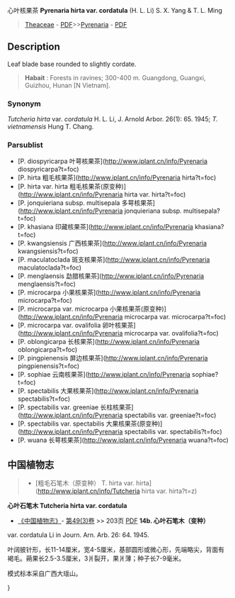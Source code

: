 心叶核果茶 **Pyrenaria hirta var. cordatula** (H. L. Li) S. X. Yang & T. L. Ming

> [Theaceae](http://www.iplant.cn/info/Theaceae?t=foc) - [PDF](http://www.iplant.cn/foc/pdf/Theaceae.pdf)>>[Pyrenaria](http://www.iplant.cn/info/Pyrenaria?t=foc) - [PDF](http://www.iplant.cn/foc/pdf/Pyrenaria.pdf)

## Description

Leaf blade base rounded to slightly cordate.


> **Habait** : 
> Forests in ravines; 300-400 m. Guangdong, Guangxi, Guizhou, Hunan [N Vietnam].

### Synonym
*Tutcheria hirta* var. *cordatula* H. L. Li, J. Arnold Arbor. 26(1): 65. 1945; *T. vietnamensis* Hung T. Chang.

### Parsublist

* [P.  diospyricarpa  叶萼核果茶](http://www.iplant.cn/info/Pyrenaria diospyricarpa?t=foc)
* [P.  hirta  粗毛核果茶](http://www.iplant.cn/info/Pyrenaria hirta?t=foc)
* [P.  hirta var. hirta  粗毛核果茶(原变种)](http://www.iplant.cn/info/Pyrenaria hirta var. hirta?t=foc)
* [P.  jonquieriana subsp. multisepala  多萼核果茶](http://www.iplant.cn/info/Pyrenaria jonquieriana subsp. multisepala?t=foc)
* [P.  khasiana  印藏核果茶](http://www.iplant.cn/info/Pyrenaria khasiana?t=foc)
* [P.  kwangsiensis  广西核果茶](http://www.iplant.cn/info/Pyrenaria kwangsiensis?t=foc)
* [P.  maculatoclada  斑支核果茶](http://www.iplant.cn/info/Pyrenaria maculatoclada?t=foc)
* [P.  menglaensis  勐腊核果茶](http://www.iplant.cn/info/Pyrenaria menglaensis?t=foc)
* [P.  microcarpa  小果核果茶](http://www.iplant.cn/info/Pyrenaria microcarpa?t=foc)
* [P.  microcarpa var. microcarpa  小果核果茶(原变种)](http://www.iplant.cn/info/Pyrenaria microcarpa var. microcarpa?t=foc)
* [P.  microcarpa var. ovalifolia  卵叶核果茶](http://www.iplant.cn/info/Pyrenaria microcarpa var. ovalifolia?t=foc)
* [P.  oblongicarpa  长核果茶](http://www.iplant.cn/info/Pyrenaria oblongicarpa?t=foc)
* [P.  pingpienensis  屏边核果茶](http://www.iplant.cn/info/Pyrenaria pingpienensis?t=foc)
* [P.  sophiae  云南核果茶](http://www.iplant.cn/info/Pyrenaria sophiae?t=foc)
* [P.  spectabilis  大果核果茶](http://www.iplant.cn/info/Pyrenaria spectabilis?t=foc)
* [P.  spectabilis var. greeniae  长柱核果茶](http://www.iplant.cn/info/Pyrenaria spectabilis var. greeniae?t=foc)
* [P.  spectabilis var. spectabilis  大果核果茶(原变种)](http://www.iplant.cn/info/Pyrenaria spectabilis var. spectabilis?t=foc)
* [P.  wuana  长萼核果茶](http://www.iplant.cn/info/Pyrenaria wuana?t=foc)

## 中国植物志

> * [粗毛石笔木（原变种）  T.  hirta var. hirta](http://www.iplant.cn/info/Tutcheria hirta var. hirta?t=z)


**心叶石笔木 Tutcheria hirta var. cordatula**

* [《中国植物志》](http://www.iplant.cn/frps)- [第49(3)卷](http://www.iplant.cn/frps/vol/49(3)) >> 203页 [PDF](http://www.iplant.cn/frps/pdf/49(3)/203a.pdf)
**14b. 心叶石笔木（变种）**

var. cordatula Li in Journ. Arn. Arb. 26: 64. 1945.

叶阔披针形，长11-14厘米，宽4-5厘米，基部圆形或微心形，先端略尖，背面有褐毛。蒴果长2.5-3.5厘米，3爿裂开，果爿薄；种子长7-9毫米。

模式标本采自广西大瑶山。

}